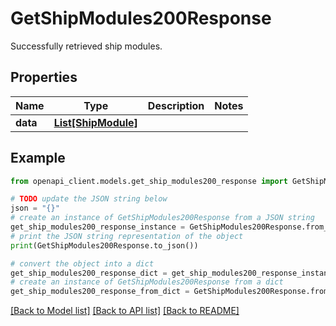 # GetShipModules200Response

Successfully retrieved ship modules.

## Properties

Name | Type | Description | Notes
------------ | ------------- | ------------- | -------------
**data** | [**List[ShipModule]**](ShipModule.md) |  | 

## Example

```python
from openapi_client.models.get_ship_modules200_response import GetShipModules200Response

# TODO update the JSON string below
json = "{}"
# create an instance of GetShipModules200Response from a JSON string
get_ship_modules200_response_instance = GetShipModules200Response.from_json(json)
# print the JSON string representation of the object
print(GetShipModules200Response.to_json())

# convert the object into a dict
get_ship_modules200_response_dict = get_ship_modules200_response_instance.to_dict()
# create an instance of GetShipModules200Response from a dict
get_ship_modules200_response_from_dict = GetShipModules200Response.from_dict(get_ship_modules200_response_dict)
```
[[Back to Model list]](../README.md#documentation-for-models) [[Back to API list]](../README.md#documentation-for-api-endpoints) [[Back to README]](../README.md)


